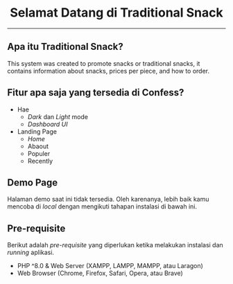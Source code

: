 <h1 align="center">Selamat Datang di Traditional Snack</h1>



---

<h2 id="tentang"> Apa itu Traditional Snack?</h2>

This system was created to promote snacks or traditional snacks, it contains information about snacks, prices per piece, and how to order.

<h2 id="fitur"> Fitur apa saja yang tersedia di Confess?</h2>

-   Hae 
    -   <i>Dark</i> dan <i>Light</i> mode
    -   <i>Dashboard UI</i>
-   Landing Page
    -   <i>Home</i>
    -   Abaout
    -   Populer
    -   Recently

<h2 id="demo"> Demo Page</h2>

<p>Halaman demo saat ini tidak tersedia. Oleh karenanya, lebih baik kamu mencoba di <i>local</i> dengan mengikuti tahapan instalasi di bawah ini.</p>

<h2 id="syarat"> Pre-requisite</h2>

<p>Berikut adalah <i>pre-requisite</i> yang diperlukan ketika melakukan instalasi dan <i>running</i> aplikasi.</p>

-   PHP ^8.0 & Web Server (XAMPP, LAMPP, MAMPP, atau Laragon)
-   Web Browser (Chrome, Firefox, Safari, Opera, atau Brave)

